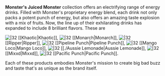 **Monster's Juiced Monster** collection offers an electrifying range of energy drinks. Filled with Monster's proprietary energy blend, each drink not only packs a potent punch of energy, but also offers an amazing taste explosion with a mix of fruits. Now, the line up of their exhilarating drinks has expanded to include 8 brilliant flavors. These are

![|32](./docs/_attachments/Khaotic.png) [[Khaotic|Khaotic]],
![|32](./docs/_attachments/Monarch.png) [[Monarch|Monarch]], 
![|32](./docs/_attachments/Ripper.png) [[Ripper|Ripper]], 
![|32](./docs/_attachments/PipelinePunch.png) [[Pipeline Punch|Pipeline Punch]], 
![|32](./docs/_attachments/MangoLoco.png) [[Mango Loco|Mango Loco]], 
![|32](./docs/_attachments/AussieLemonade.png) [[./Aussie Lemonade|Aussie Lemonade]], 
![|32](./docs/_attachments/Mixxd.png) [[Mixxd|Mixxd]], 
![|32](./docs/_attachments/PacificPunch.png) [[Pacific Punch|Pacific Punch]]. 

Each of these products embodies Monster's mission to create big bad buzz and taste that's as unique as the brand itself.